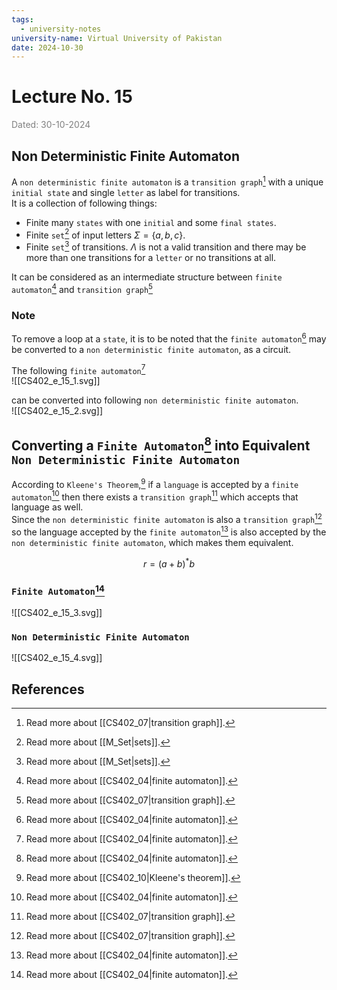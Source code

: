 ```yaml
---
tags:
  - university-notes
university-name: Virtual University of Pakistan
date: 2024-10-30
---
```


# Lecture No. 15

<span style="color: gray;">Dated: 30-10-2024</span>

## Non Deterministic Finite Automaton

A `non deterministic finite automaton` is a `transition graph`[^1] with a unique `initial state` and single `letter` as label for transitions.  
It is a collection of following things:

- Finite many `states` with one `initial` and some `final states`.
- Finite `set`[^2] of input letters $\Sigma = \{a, b, c\}$.
- Finite `set`[^2] of transitions. $\Lambda$ is not a valid transition and there may be more than one transitions for a `letter` or no transitions at all.

It can be considered as an intermediate structure between `finite automaton`[^3] and `transition graph`[^1]

### Note

To remove a loop at a `state`, it is to be noted that the `finite automaton`[^3] may be converted to a `non deterministic finite automaton`, as a circuit.

The following `finite automaton`[^3]  
![[CS402_e_15_1.svg]]

can be converted into following `non deterministic finite automaton`.  
![[CS402_e_15_2.svg]]

## Converting a `Finite Automaton`[^3] into Equivalent `Non Deterministic Finite Automaton`

According to `Kleene's Theorem`,[^4] if a `language` is accepted by a `finite automaton`[^3] then there exists a `transition graph`[^1] which accepts that language as well.  
Since the `non deterministic finite automaton` is also a `transition graph`[^1] so the language accepted by the `finite automaton`[^3] is also accepted by the `non deterministic finite automaton`, which makes them equivalent.

$$r = (a + b)^*b$$

### `Finite Automaton`[^3]

![[CS402_e_15_3.svg]]

### `Non Deterministic Finite Automaton`

![[CS402_e_15_4.svg]]

## References

[^1]: Read more about [[CS402_07|transition graph]].
[^2]: Read more about [[M_Set|sets]].
[^3]: Read more about [[CS402_04|finite automaton]].
[^4]: Read more about [[CS402_10|Kleene's theorem]].